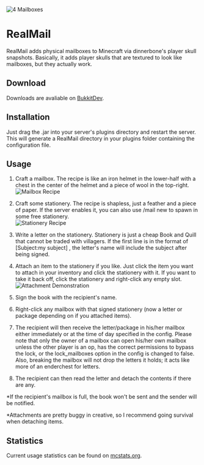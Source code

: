 ![4 Mailboxes](http://challengercity.com/v4/projects/realMail/images/fourMailboxes.png)

# RealMail
RealMail adds physical mailboxes to Minecraft via dinnerbone's player skull snapshots. Basically, it adds player skulls that are textured to look like mailboxes, but they actually work.

## Download
Downloads are avaliable on [BukkitDev](http://dev.bukkit.org/bukkit-plugins/realmail/files/).

## Installation
Just drag the .jar into your server's plugins directory and restart the server. This will generate a RealMail directory in your plugins folder containing the configuration file.

## Usage
1. Craft a mailbox. The recipe is like an iron helmet in the lower-half with a chest in the center of the helmet and a piece of wool in the top-right.<br/>
![Mailbox Recipe](http://challengercity.com/v4/projects/realMail/images/mailboxRecipe.png)

2. Craft some stationery. The recipe is shapless, just a feather and a piece of paper. If the server enables it, you can also use /mail new to spawn in some free stationery.<br/>
![Stationery Recipe](http://challengercity.com/v4/projects/realMail/images/stationaryRecipe.png)

3. Write a letter on the stationery. Stationery is just a cheap Book and Quill that cannot be traded with villagers. If the first line is in the format of [Subject:my subject] , the letter's name will include the subject after being signed.
4. Attach an item to the stationery if you like. Just click the item you want to attach in your inventory and click the stationery with it. If you want to take it back off, click the stationery and right-click any empty slot.<br/>
![Attachment Demonstration](http://challengercity.com/v4/projects/realMail/images/attachmentDemo.gif)

5. Sign the book with the recipient's name.
6. Right-click any mailbox with that signed stationery (now a letter or package depending on if you attached items).
7. The recipient will then receive the letter/package in his/her mailbox either immediately or at the time of day specified in the config. Please note that only the owner of a mailbox can open his/her own mailbox unless the other player is an op, has the correct permissions to bypass the lock, or the lock_mailboxes option in the config is changed to false. Also, breaking the mailbox will not drop the letters it holds; it acts like more of an enderchest for letters.
8. The recipient can then read the letter and detach the contents if there are any.

*If the recipient's mailbox is full, the book won't be sent and the sender will be notified.

*Attachments are pretty buggy in creative, so I recommend going survival when detaching items.

## Statistics
Current usage statistics can be found on [mcstats.org](http://mcstats.org/plugin/RealMail).
